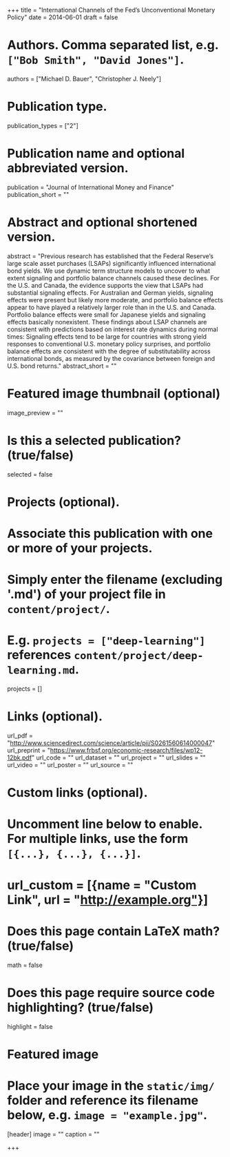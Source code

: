 +++
title = "International Channels of the Fed’s Unconventional Monetary Policy"
date = 2014-06-01
draft = false

# Authors. Comma separated list, e.g. `["Bob Smith", "David Jones"]`.
authors = ["Michael D. Bauer", "Christopher J. Neely"]

# Publication type.
publication_types = ["2"]

# Publication name and optional abbreviated version.
publication = "Journal of International Money and Finance"
publication_short = ""

# Abstract and optional shortened version.
abstract = "Previous research has established that the Federal Reserve’s large scale asset purchases (LSAPs) significantly influenced international bond yields. We use dynamic term structure models to uncover to what extent signaling and portfolio balance channels caused these declines. For the U.S. and Canada, the evidence supports the view that LSAPs had substantial signaling effects. For Australian and German yields, signaling effects were present but likely more moderate, and portfolio balance effects appear to have played a relatively larger role than in the U.S. and Canada. Portfolio balance effects were small for Japanese yields and signaling effects basically nonexistent. These findings about LSAP channels are consistent with predictions based on interest rate dynamics during normal times: Signaling effects tend to be large for countries with strong yield responses to conventional U.S. monetary policy surprises, and portfolio balance effects are consistent with the degree of substitutability across international bonds, as measured by the covariance between foreign and U.S. bond returns."
abstract_short = ""

# Featured image thumbnail (optional)
image_preview = ""

# Is this a selected publication? (true/false)
selected = false

# Projects (optional).
#   Associate this publication with one or more of your projects.
#   Simply enter the filename (excluding '.md') of your project file in `content/project/`.
#   E.g. `projects = ["deep-learning"]` references `content/project/deep-learning.md`.
projects = []

# Links (optional).
url_pdf = "http://www.sciencedirect.com/science/article/pii/S0261560614000047"
url_preprint = "https://www.frbsf.org/economic-research/files/wp12-12bk.pdf"
url_code = ""
url_dataset = ""
url_project = ""
url_slides = ""
url_video = ""
url_poster = ""
url_source = ""

# Custom links (optional).
#   Uncomment line below to enable. For multiple links, use the form `[{...}, {...}, {...}]`.
# url_custom = [{name = "Custom Link", url = "http://example.org"}]

# Does this page contain LaTeX math? (true/false)
math = false

# Does this page require source code highlighting? (true/false)
highlight = false

# Featured image
# Place your image in the `static/img/` folder and reference its filename below, e.g. `image = "example.jpg"`.
[header]
image = ""
caption = ""

+++
